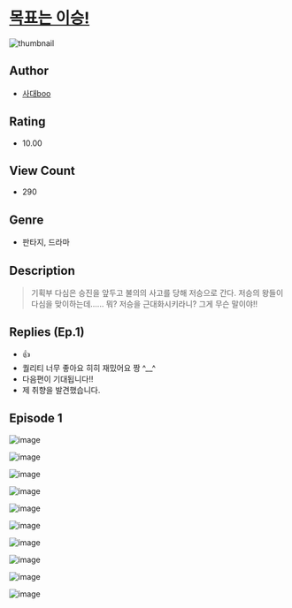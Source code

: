# [목표는 이승!](https://comic.naver.com/challenge/list?titleId=811080)
![thumbnail](https://image-comic.pstatic.net/user_contents_data/challenge_comic/2023/05/25/366995/upload_3630800911554786406_480x623.jpeg)

## Author
- [사대boo](https://comic.naver.com/artistTitle?id=366995)

## Rating
- 10.00

## View Count
- 290

## Genre
- 판타지, 드라마

## Description
> 기획부 다심은 승진을 앞두고 불의의 사고를 당해 저승으로 간다. 저승의 왕들이 다심을 맞이하는데...... 뭐? 저승을 근대화시키라니? 그게 무슨 말이야!!

## Replies (Ep.1)
- 👍
- 퀄리티 너무 좋아요 히히 재밌어요 짱 ^__^
- 다음편이 기대됩니다!!
- 제 취향을 발견했습니다.

## Episode 1
![image](https://image-comic.pstatic.net/user_contents_data/challenge_comic/2023/05/25/366995/upload_3618754692155192164.jpeg)

![image](https://image-comic.pstatic.net/user_contents_data/challenge_comic/2023/05/25/366995/upload_3919311697531450468.jpeg)

![image](https://image-comic.pstatic.net/user_contents_data/challenge_comic/2023/05/25/366995/upload_7377519832577948001.jpeg)

![image](https://image-comic.pstatic.net/user_contents_data/challenge_comic/2023/05/25/366995/upload_7076059239992878689.jpeg)

![image](https://image-comic.pstatic.net/user_contents_data/challenge_comic/2023/05/25/366995/upload_4135537247646857523.jpeg)

![image](https://image-comic.pstatic.net/user_contents_data/challenge_comic/2023/05/25/366995/upload_4050818764246234726.jpeg)

![image](https://image-comic.pstatic.net/user_contents_data/challenge_comic/2023/05/25/366995/upload_4050481206405575481.jpeg)

![image](https://image-comic.pstatic.net/user_contents_data/challenge_comic/2023/05/25/366995/upload_7149575890272531556.jpeg)

![image](https://image-comic.pstatic.net/user_contents_data/challenge_comic/2023/05/25/366995/upload_7077465510361903459.jpeg)

![image](https://image-comic.pstatic.net/user_contents_data/challenge_comic/2023/05/25/366995/upload_7305746127324854373.jpeg)
